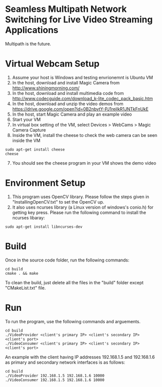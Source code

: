 # Seamless Multipath Network Switching for Live Video Streaming Applications
Multipath is the future.

# Virtual Webcam Setup
1. Assume your host is Windows and testing envrionemnt is Ubuntu VM
2. In the host, download and install Magic Camera from http://www.shiningmorning.com/
3. In the host, download and install multimedia code from http://www.codecguide.com/download_k-lite_codec_pack_basic.htm
4. In the host, download and unzip the video demos from https://drive.google.com/open?id=0B2nbvtY-PJ1rejlkR1JNTkFnUkE
5. In the host, start Magic Camera and play an example video
5. Start your VM
5. In virtual box setting of the VM, select Devices > WebCams > Magic Camera Capture
6. Inside the VM, install the cheese to check the web camera can be seen inside the VM
```   
sudo apt-get install cheese
cheese
```
7. You should see the cheese program in your VM shows the demo video

# Environment Setup
1. This program uses OpenCV library. Please follow the steps given in "InstallingOpenCV.txt" to set the OpenCV up.
2. It also uses ncurses library (a Linux version of windows's conio.h) for getting key press.
Please run the following command to install the ncurses libaray:
```
sudo apt-get install libncurses-dev
```

# Build
Once in the source code folder, run the following commands:
```
cd build
cmake . && make
```
To clean the build, just delete all the files in the "build" folder except "CMakeList.txt" file.

# Run
To run the program, use the following commands and arguements.
```
cd build
./VideoProvider <client's primary IP> <client's secondary IP> <client's port>
./VideoConsumer <client's primary IP> <client's secondary IP> <client's port>
```
An example with the client having IP addresses 192.168.1.5 and 192.168.1.6 as primary and secondary network interfaces is as follows:
```
cd build
./VideoProvider 192.168.1.5 192.168.1.6 10000
./VideoConsumer 192.168.1.5 192.168.1.6 10000
```
